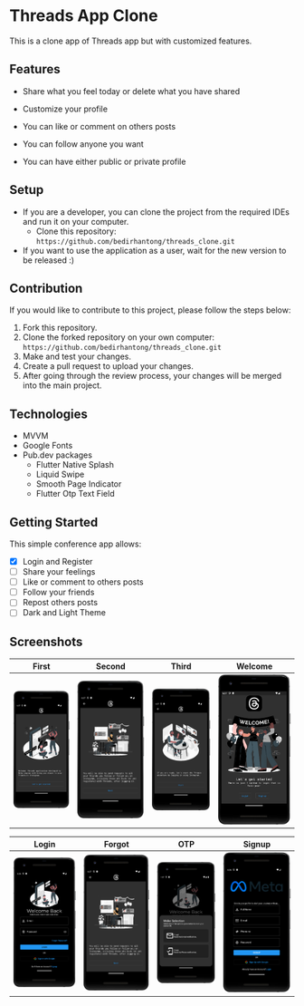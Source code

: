 # Threads App Clone

This is a clone app of Threads app but with customized features.

## Features

- Share what you feel today or delete what you have shared

- Customize your profile

- You can like or comment on others posts

- You can follow anyone you want

- You can have either public or private profile



## Setup
- If you are a developer, you can clone the project from the required IDEs and run it on your computer.
  - Clone this repository: `https://github.com/bedirhantong/threads_clone.git`
- If you want to use the application as a user, wait for the new version to be released :)

## Contribution

If you would like to contribute to this project, please follow the steps below:

1. Fork this repository.
2. Clone the forked repository on your own computer: `https://github.com/bedirhantong/threads_clone.git`
3. Make and test your changes.
4. Create a pull request to upload your changes.
5. After going through the review process, your changes will be merged into the main project.

## Technologies

- MVVM
- Google Fonts
- Pub.dev packages
  - Flutter Native Splash
  - Liquid Swipe
  - Smooth Page Indicator
  - Flutter Otp Text Field


## Getting Started

This simple conference app allows:

- [x] Login and Register
- [ ] Share your feelings
- [ ] Like or comment to others posts
- [ ] Follow your friends
- [ ] Repost others posts
- [ ] Dark and Light Theme

## Screenshots

|                  First                   |                  Second                   |                  Third                   |                      Welcome                      |
|:----------------------------------------:|:-----------------------------------------:|:----------------------------------------:|:-------------------------------------------------:|
| ![](assets/images/screenshots/first.png) | ![](assets/images/screenshots/second.png) | ![](assets/images/screenshots/third.png) | ![](assets/images/screenshots/fourth_welcome.png) |

|                      Login                      |                  Forgot                   |                  OTP                   |                      Signup                      |
|:-----------------------------------------------:|:-----------------------------------------:|:--------------------------------------:|:------------------------------------------------:|
| ![](assets/images/screenshots/login_screen.png) | ![](assets/images/screenshots/second.png) | ![](assets/images/screenshots/otp.png) | ![](assets/images/screenshots/signup_screen.png) |


